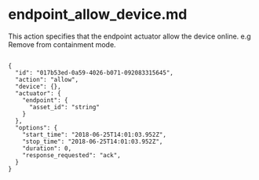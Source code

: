 
# endpoint_allow_device.md

This action specifies that the endpoint actuator allow the device online. e.g Remove from containment mode.

```

{
  "id": "017b53ed-0a59-4026-b071-092083315645",
  "action": "allow",
  "device": {},
  "actuator": {
    "endpoint": {
      "asset_id": "string"
    }
  },
  "options": {
    "start_time": "2018-06-25T14:01:03.952Z",
    "stop_time": "2018-06-25T14:01:03.952Z",
    "duration": 0,
    "response_requested": "ack",
  }
}
```
